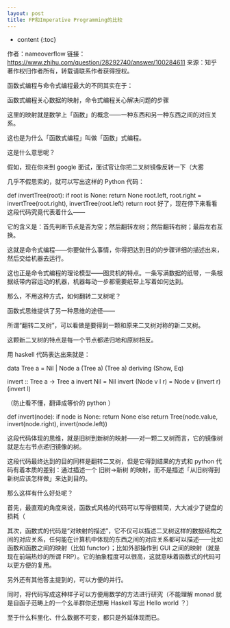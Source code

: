 ```yaml
---
layout: post
title: FP和Imperative Programming的比较
---
```


* content
{:toc}





作者：nameoverflow
链接：https://www.zhihu.com/question/28292740/answer/100284611
来源：知乎
著作权归作者所有，转载请联系作者获得授权。

函数式编程与命令式编程最大的不同其实在于：

函数式编程关心数据的映射，命令式编程关心解决问题的步骤



这里的映射就是数学上「函数」的概念——一种东西和另一种东西之间的对应关系。

这也是为什么「函数式编程」叫做「函数」式编程。

这是什么意思呢？

假如，现在你来到 google 面试，面试官让你把二叉树镜像反转一下（大雾

几乎不假思索的，就可以写出这样的 Python 代码：

def invertTree(root):
    if root is None:
        return None
    root.left, root.right = invertTree(root.right), invertTree(root.left)
    return root
好了，现在停下来看看这段代码究竟代表着什么——

它的含义是：首先判断节点是否为空；然后翻转左树；然后翻转右树；最后左右互换。

这就是命令式编程——你要做什么事情，你得把达到目的的步骤详细的描述出来，然后交给机器去运行。

这也正是命令式编程的理论模型——图灵机的特点。一条写满数据的纸带，一条根据纸带内容运动的机器，机器每动一步都需要纸带上写着如何达到。

那么，不用这种方式，如何翻转二叉树呢？

函数式思维提供了另一种思维的途径——

所谓“翻转二叉树”，可以看做是要得到一颗和原来二叉树对称的新二叉树。

这颗新二叉树的特点是每一个节点都递归地和原树相反。

用 haskell 代码表达出来就是：

data Tree a = Nil | Node a (Tree a) (Tree a)
            deriving (Show, Eq)

invert :: Tree a -> Tree a
invert Nil = Nil
invert (Node v l r) = Node v (invert r) (invert l)


（防止看不懂，翻译成等价的 python ）

def invert(node):
    if node is None:
        return None
    else
        return Tree(node.value, invert(node.right), invert(node.left))


这段代码体现的思维，就是旧树到新树的映射——对一颗二叉树而言，它的镜像树就是左右节点递归镜像的树。

这段代码最终达到的目的同样是翻转二叉树，但是它得到结果的方式和 python 代码有着本质的差别：通过描述一个 旧树->新树 的映射，而不是描述「从旧树得到新树应该怎样做」来达到目的。

那么这样有什么好处呢？

首先，最直观的角度来说，函数式风格的代码可以写得很精简，大大减少了键盘的损耗（

其次，函数式的代码是“对映射的描述”，它不仅可以描述二叉树这样的数据结构之间的对应关系，任何能在计算机中体现的东西之间的对应关系都可以描述——比如函数和函数之间的映射（比如 functor）；比如外部操作到 GUI 之间的映射（就是现在前端热炒的所谓 FRP）。它的抽象程度可以很高，这就意味着函数式的代码可以更方便的复用。

另外还有其他答主提到的，可以方便的并行。

同时，将代码写成这种样子可以方便用数学的方法进行研究（不能理解 monad 就是自函子范畴上的一个幺半群你还想用 Haskell 写出 Hello world ？）

至于什么科里化、什么数据不可变，都只是外延体现而已。
